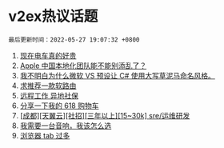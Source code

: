 # v2ex热议话题

`最后更新时间：2022-05-27 19:07:32 +0800`

1. [现在电车真的好贵](https://www.v2ex.com/t/855591)
1. [Apple 中国本地化团队能不能别添乱了？](https://www.v2ex.com/t/855533)
1. [我不明白为什么微软 VS 预设让 C# 使用大写草泥马命名风格。](https://www.v2ex.com/t/855545)
1. [求推荐一款软路由](https://www.v2ex.com/t/855585)
1. [远程工作 异地社保](https://www.v2ex.com/t/855581)
1. [分享一下我的 618 购物车](https://www.v2ex.com/t/855668)
1. [[成都][天翼云][社招][三年以上][15~30k] sre/运维研发](https://www.v2ex.com/t/855655)
1. [我需要一台音响，我该怎么选](https://www.v2ex.com/t/855578)
1. [浏览器 tab 过多](https://www.v2ex.com/t/855608)

